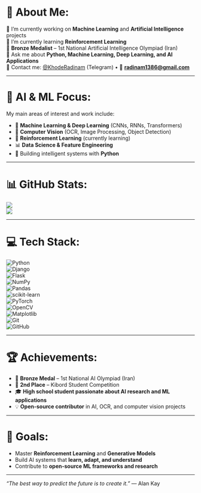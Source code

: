 # 💫 About Me:
🔭 I’m currently working on **Machine Learning** and **Artificial Intelligence** projects  
🌱 I’m currently learning **Reinforcement Learning**  
🥉 **Bronze Medalist** – 1st National Artificial Intelligence Olympiad (Iran)  
💬 Ask me about **Python, Machine Learning, Deep Learning, and AI Applications**  
📱 Contact me: [@KhodeRadinam](https://t.me/KhodeRadinam) (Telegram) • 📧 **radinam1386@gmail.com**  

---

# 🧠 AI & ML Focus:
My main areas of interest and work include:  
- 🤖 **Machine Learning & Deep Learning** (CNNs, RNNs, Transformers)  
- 🧩 **Computer Vision** (OCR, Image Processing, Object Detection)  
- 🧠 **Reinforcement Learning** (currently learning)  
- 📊 **Data Science & Feature Engineering**  
- 🐍 Building intelligent systems with **Python**

---

# 📊 GitHub Stats:
![](https://github-readme-stats.vercel.app/api?username=cactus1386&theme=dark&hide_border=false&include_all_commits=false&count_private=false)<br/>
![](https://github-readme-streak-stats.herokuapp.com/?user=cactus1386&theme=dark&hide_border=false)<br/>

---

# 💻 Tech Stack:
![Python](https://img.shields.io/badge/python-3670A0?style=for-the-badge&logo=python&logoColor=ffdd54)  
![Django](https://img.shields.io/badge/django-%23092E20.svg?style=for-the-badge&logo=django&logoColor=white)  
![Flask](https://img.shields.io/badge/flask-%23000.svg?style=for-the-badge&logo=flask&logoColor=white)  
![NumPy](https://img.shields.io/badge/numpy-%23013243.svg?style=for-the-badge&logo=numpy&logoColor=white)  
![Pandas](https://img.shields.io/badge/pandas-%23150458.svg?style=for-the-badge&logo=pandas&logoColor=white)  
![scikit-learn](https://img.shields.io/badge/scikit--learn-%23F7931E.svg?style=for-the-badge&logo=scikit-learn&logoColor=white)  
![PyTorch](https://img.shields.io/badge/PyTorch-%23EE4C2C.svg?style=for-the-badge&logo=pytorch&logoColor=white)  
![OpenCV](https://img.shields.io/badge/opencv-%23white.svg?style=for-the-badge&logo=opencv&logoColor=white)  
![Matplotlib](https://img.shields.io/badge/Matplotlib-%23ffffff.svg?style=for-the-badge&logo=Matplotlib&logoColor=black)  
![Git](https://img.shields.io/badge/git-%23F05033.svg?style=for-the-badge&logo=git&logoColor=white)  
![GitHub](https://img.shields.io/badge/github-%23121011.svg?style=for-the-badge&logo=github&logoColor=white)

---

# 🏆 Achievements:
- 🥉 **Bronze Medal** – 1st National AI Olympiad (Iran)  
- 🥈 **2nd Place** – Kibord Student Competition  
- 🎓 **High school student passionate about AI research and ML applications**  
- 💡 **Open-source contributor** in AI, OCR, and computer vision projects  

---

# 🚀 Goals:
- Master **Reinforcement Learning** and **Generative Models**  
- Build AI systems that **learn, adapt, and understand**  
- Contribute to **open-source ML frameworks and research**

---

*“The best way to predict the future is to create it.”* — Alan Kay
